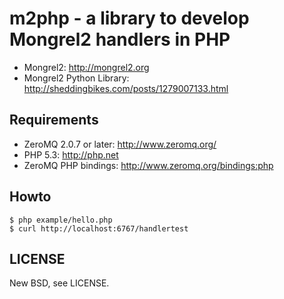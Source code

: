 m2php - a library to develop Mongrel2 handlers in PHP
=====================================================

* Mongrel2: <http://mongrel2.org>
* Mongrel2 Python Library: <http://sheddingbikes.com/posts/1279007133.html>

Requirements
------------

* ZeroMQ 2.0.7 or later: <http://www.zeromq.org/>
* PHP 5.3: <http://php.net>
* ZeroMQ PHP bindings: <http://www.zeromq.org/bindings:php>

Howto
-----

    $ php example/hello.php
    $ curl http://localhost:6767/handlertest

LICENSE
-------
New BSD, see LICENSE.

